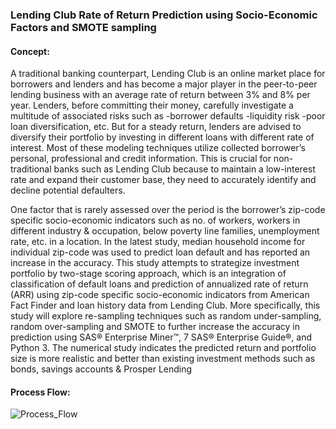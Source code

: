 ### Lending Club Rate of Return Prediction using Socio-Economic Factors and SMOTE sampling

#### Concept:
A traditional banking counterpart, Lending Club is an online market place for borrowers and lenders and has become a major player in the peer-to-peer lending business with an average rate of return between 3% and 8% per year. Lenders, before committing their money, carefully investigate a multitude of associated risks such as 
 -borrower defaults
 -liquidity risk
 -poor loan diversification, etc. 
But for a steady return, lenders are advised to diversify their portfolio by investing in different loans with different rate of interest.  Most of these modeling techniques utilize collected borrower’s personal, professional and credit information. This is crucial for non-traditional banks such as Lending Club because to maintain a low-interest rate and expand their customer base, they need to accurately identify and decline potential defaulters. 

One factor that is rarely assessed over the period is the borrower’s zip-code specific socio-economic indicators such as no. of workers, workers in different industry & occupation, below poverty line families, unemployment rate, etc. in a location. In the latest study, median household income for individual zip-code was used to predict loan default and has reported an increase in the accuracy. This study attempts to strategize investment portfolio by two-stage scoring approach, which is an integration of classification of default loans and prediction of annualized rate of return (ARR) using zip-code specific socio-economic indicators from American Fact Finder and loan history data from Lending Club. More specifically, this study will explore re-sampling techniques such as random under-sampling, random over-sampling and SMOTE to further increase the accuracy in prediction using SAS® Enterprise Miner™, 7 SAS® Enterprise Guide®, and Python 3. The numerical study indicates the predicted return and portfolio size is more realistic and better than existing investment methods such as bonds, savings accounts & Prosper Lending

#### Process Flow:

![Process_Flow](https://user-images.githubusercontent.com/54467567/63634640-fd26ae80-c61e-11e9-84c0-73749b99cdf1.PNG)


